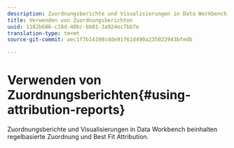 ```yaml
---
description: Zuordnungsberichte und Visualisierungen in Data Workbench beinhalten regelbasierte Zuordnung und Best Fit Attribution.
title: Verwenden von Zuordnungsberichten
uuid: 1182b686-c18d-40bc-bb01-3a924ec7bb7e
translation-type: tm+mt
source-git-commit: aec1f7b14198cdde91f61d490a235022943bfedb

---
```



# Verwenden von Zuordnungsberichten{#using-attribution-reports}

Zuordnungsberichte und Visualisierungen in Data Workbench beinhalten regelbasierte Zuordnung und Best Fit Attribution.

